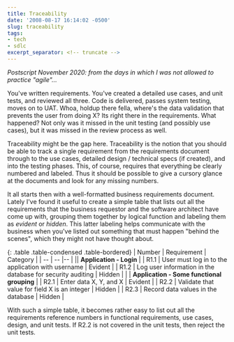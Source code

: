 ```yaml
---
title: Traceability
date: '2008-08-17 16:14:02 -0500'
slug: traceability
tags:
- tech
- sdlc
excerpt_separator: <!-- truncate -->
---
```


_Postscript November 2020: from the days in which I was not allowed to practice
"agile"..._

You've written requirements. You've created a detailed use cases, and unit
tests, and reviewed all three. Code is delivered, passes system testing, moves
on to UAT. Whoa, holdup there fella, where's the data validation that prevents
the user from doing X? Its right there in the requirements. What happened? Not
only was it missed in the unit testing (and possibly use cases), but it was
missed in the review process as well.

<!-- truncate -->

Traceability might be the gap here. Traceability is the notion that you should
be able to track a single requirement from the requirements document through to
the use cases, detailed design / technical specs (if created), and into the
testing phases. This, of course, requires that everything be clearly numbered
and labeled. Thus it should be possible to give a cursory glance at the
documents and look for any missing numbers.

It all starts then with a well-formatted business requirements document. Lately
I've found it useful to create a simple table that lists out all the
requirements that the business requestor and the software architect have come up
with, grouping them together by logical function and labeling them as _evident_
or _hidden_. This latter labeling helps communicate with the business when
you've listed out something that must happen "behind the scenes", which they
might not have thought about.

{: .table .table-condensed .table-bordered}
| Number | Requirement | Category |
| -- | -- |-- |
|| **Application - Login** |
| R1.1 | User must log in to the application with  username | Evident |
| R1.2 | Log user information in the database for security auditing | Hidden |
| | **Application - Some functional grouping** |
| R2.1 | Enter data X, Y, and X | Evident |
| R2.2 | Validate that value for field X is an integer | Hidden |
| R2.3 | Record data values in the database | Hidden |

With such a simple table, it becomes rather easy to list out all the
requirements reference numbers in functional requirements, use cases, design,
and unit tests. If R2.2 is not covered in the unit tests, then reject the unit
tests.
